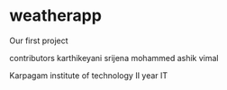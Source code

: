 # weatherapp
Our first project

contributors
karthikeyani
srijena
mohammed ashik
vimal

Karpagam institute of technology
II year IT
